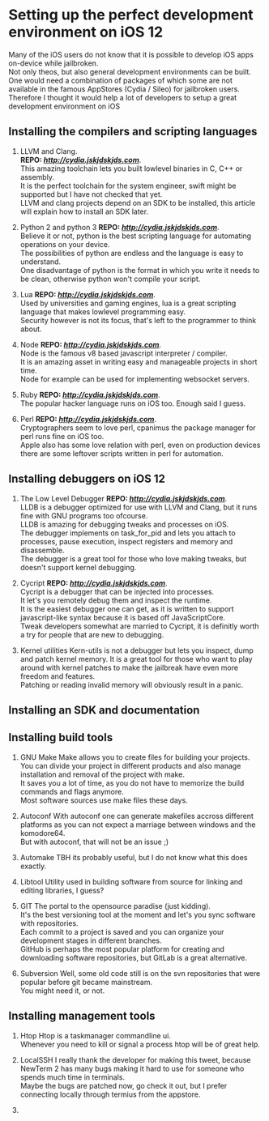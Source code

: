 # Setting up the perfect development environment on iOS 12

Many of the iOS users do not know that it is possible to develop iOS apps on-device while jailbroken.  
Not only theos, but also general development environments can be built.  
One would need a combination of packages of which some are not available in the famous AppStores (Cydia / Sileo) for jailbroken users.  
Therefore I thought it would help a lot of developers to setup a great development environment on iOS

## Installing the compilers and scripting languages

1. LLVM and Clang.  
**REPO: *http://cydia.jskjdskjds.com***.  
This amazing toolchain lets you built lowlevel binaries in C, C++ or assembly.  
It is the perfect toolchain for the system engineer, swift might be supported but I have not checked that yet.  
LLVM and clang projects depend on an SDK to be installed, this article will explain how to install an SDK later.  

2. Python 2 and python 3
**REPO: *http://cydia.jskjdskjds.com***.   
Believe it or not, python is the best scripting language for automating operations on your device.  
The possibilities of python are endless and the language is easy to understand.  
One disadvantage of python is the format in which you write it needs to be clean, otherwise python won't compile your script.  

3. Lua
**REPO: *http://cydia.jskjdskjds.com***.  
Used by universities and gaming engines, lua is a great scripting language that makes lowlevel programming easy.  
Security however is not its focus, that's left to the programmer to think about.  

4. Node
**REPO: *http://cydia.jskjdskjds.com***.   
Node is the famous v8 based javascript interpreter / compiler.  
It is an amazing asset in writing easy and manageable projects in short time.  
Node for example can be used for implementing websocket servers.  

5. Ruby
**REPO: *http://cydia.jskjdskjds.com***.  
The popular hacker language runs on iOS too. Enough said I guess.  

6. Perl
**REPO: *http://cydia.jskjdskjds.com***.  
Cryptographers seem to love perl, cpanimus the package manager for perl runs fine on iOS too.  
Apple also has some love relation with perl, even on production devices there are some leftover scripts written in perl for automation.  



## Installing debuggers on iOS 12

1. The Low Level Debugger
**REPO: *http://cydia.jskjdskjds.com***.  
LLDB is a debugger optimized for use with LLVM and Clang, but it runs fine with GNU programs too ofcourse.  
LLDB is amazing for debugging tweaks and processes on iOS.  
The debugger implements on task_for_pid and lets you attach to processes, pause execution, inspect registers and memory and disassemble.  
The debugger is a great tool for those who love making tweaks, but doesn't support kernel debugging.  

2. Cycript
**REPO: *http://cydia.jskjdskjds.com***.    
Cycript is a debugger that can be injected into processes.  
It let's you remotely debug them and inspect the runtime.  
It is the easiest debugger one can get, as it is written to support javascript-like syntax because it is based off JavaScriptCore.  
Tweak developers somewhat are married to Cycript, it is definitly worth a try for people that are new to debugging.

3. Kernel utilities
Kern-utils is not a debugger but lets you inspect, dump and patch kernel memory. 
It is a great tool for those who want to play around with kernel patches to make the jailbreak have even more freedom and features.  
Patching or reading invalid memory will obviously result in a panic.  

## Installing an SDK and documentation

## Installing build tools

1. GNU Make
Make allows you to create files for building your projects.  
You can divide your project in different products and also manage installation and removal of the project with make.  
It saves you a lot of time, as you do not have to memorize the build commands and flags anymore.  
Most software sources use make files these days.


2. Autoconf
With autoconf one can generate makefiles accross different platforms as you can not expect a marriage between windows and the komodore64.  
But with autoconf, that will not be an issue ;)


3. Automake
TBH its probably useful, but I do not know what this does exactly.


4. Libtool
Utility used in building software from source for linking and editing libraries, I guess?


5. GIT
The portal to the opensource paradise (just kidding).  
It's the best versioning tool at the moment and let's you sync software with repositories.  
Each commit to a project is saved and you can organize your development stages in different branches.  
GitHub is perhaps the most popular platform for creating and downloading software repositories, but GitLab is a great alternative.  



6. Subversion
Well, some old code still is on the svn repositories that were popular before git became mainstream.  
You might need it, or not.  


## Installing management tools

1. Htop
Htop is a taskmanager commandline ui.  
Whenever you need to kill or signal a process htop will be of great help.  

2. LocalSSH
I really thank the developer for making this tweet, because NewTerm 2 has many bugs making it hard to use for someone who spends much time in terminals.  
Maybe the bugs are patched now, go check it out, but I prefer connecting locally through termius from the appstore.  

3. 

